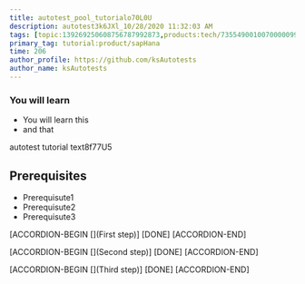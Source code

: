 ```yaml
---
title: autotest_pool_tutorialo70L0U
description: autotest3k6JXl_10/28/2020 11:32:03 AM
tags: [topic:139269250608756787992873,products:tech/73554900100700000996,tutorial:experience/advanced]
primary_tag: tutorial:product/sapHana
time: 206
author_profile: https://github.com/ksAutotests
author_name: ksAutotests
---
```

### You will learn
- You will learn this
- and that

autotest tutorial text8f77U5

## Prerequisites
- Prerequisute1
- Prerequisute2
- Prerequisute3

[ACCORDION-BEGIN [](First step)]
[DONE]
[ACCORDION-END]

[ACCORDION-BEGIN [](Second step)]
[DONE]
[ACCORDION-END]

[ACCORDION-BEGIN [](Third step)]
[DONE]
[ACCORDION-END]

